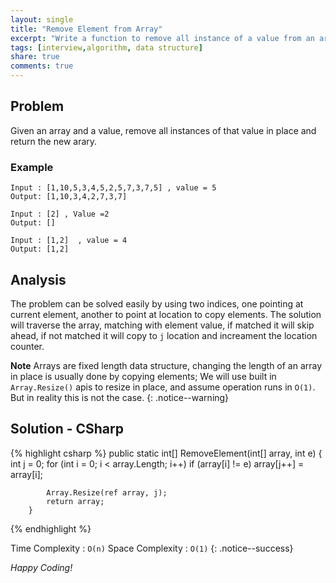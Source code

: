 ```yaml
---
layout: single
title: "Remove Element from Array"
excerpt: "Write a function to remove all instance of a value from an array"
tags: [interview,algorithm, data structure]
share: true
comments: true
---
```


## Problem

Given an array and a value, remove all instances of that value in place and return the new arary.

### Example

    Input : [1,10,5,3,4,5,2,5,7,3,7,5] , value = 5
    Output: [1,10,3,4,2,7,3,7]

    Input : [2] , Value =2
    Output: []

    Input : [1,2]  , value = 4
    Output: [1,2]

## Analysis

The problem can be solved easily by using two indices, one pointing at current element, another to point at location to copy elements.
The solution will traverse the array, matching with element value, if matched it will skip ahead, if not matched it will copy to `j` location and increament the location counter.

**Note** Arrays are fixed length data structure, changing the length of an array in place is usually done by copying elements; We will use built in  `Array.Resize()` apis to resize in place, and assume operation runs in `O(1)`. But in reality this is not the case.
{: .notice--warning}


## Solution - CSharp

{% highlight csharp %}
        public static int[] RemoveElement(int[] array, int e)
        {
            int j = 0;
            for (int i = 0; i < array.Length; i++)
                if (array[i] != e)
                    array[j++] = array[i];

            Array.Resize(ref array, j);
            return array;
        }
{% endhighlight %}

Time Complexity  : `O(n)`
Space Complexity : `O(1)`
{: .notice--success}

_Happy Coding!_